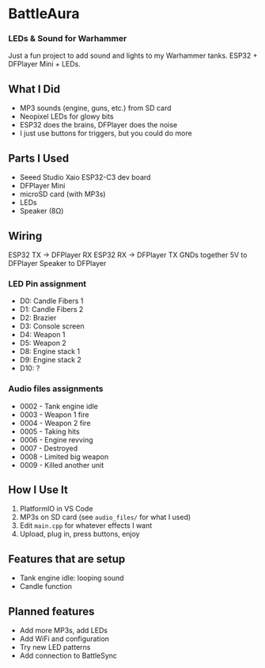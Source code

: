 # BattleAura

### LEDs & Sound for Warhammer

Just a fun project to add sound and lights to my Warhammer tanks. ESP32 + DFPlayer Mini + LEDs.

## What I Did

- MP3 sounds (engine, guns, etc.) from SD card
- Neopixel LEDs for glowy bits
- ESP32 does the brains, DFPlayer does the noise
- I just use buttons for triggers, but you could do more

## Parts I Used

- Seeed Studio Xaio ESP32-C3 dev board
- DFPlayer Mini
- microSD card (with MP3s)
- LEDs
- Speaker (8Ω)

## Wiring

ESP32 TX -> DFPlayer RX
ESP32 RX -> DFPlayer TX
GNDs together
5V to DFPlayer
Speaker to DFPlayer

### LED Pin assignment

- D0: Candle Fibers 1
- D1: Candle Fibers 2
- D2: Brazier
- D3: Console screen
- D4: Weapon 1
- D5: Weapon 2
- D8: Engine stack 1
- D9: Engine stack 2
- D10: ?

### Audio files assignments
 - 0002 - Tank engine idle
 - 0003 - Weapon 1 fire
 - 0004 - Weapon 2 fire
 - 0005 - Taking hits
 - 0006 - Engine revving
 - 0007 - Destroyed
 - 0008 - Limited big weapon
 - 0009 - Killed another unit

## How I Use It

1. PlatformIO in VS Code
2. MP3s on SD card (see `audio_files/` for what I used)
3. Edit `main.cpp` for whatever effects I want
4. Upload, plug in, press buttons, enjoy

## Features that are setup

- Tank engine idle: looping sound
- Candle function

## Planned features

- Add more MP3s, add LEDs
- Add WiFi and configuration
- Try new LED patterns
- Add connection to BattleSync
